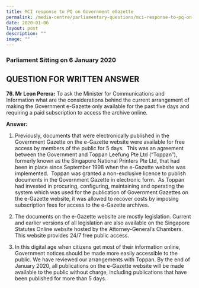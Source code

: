 ```yaml
---
title: MCI response to PQ on Government eGazette
permalink: /media-centre/parliamentary-questions/mci-response-to-pq-on-government-e-gazette/
date: 2020-01-06
layout: post
description: ""
image: ""
---
```

### Parliament Sitting on 6 January 2020

QUESTION FOR WRITTEN ANSWER
---------------------------

**76. Mr Leon Perera:** To ask the Minister for Communications and Information what are the considerations behind the current arrangement of making the Government e-Gazette only available for the past five days and requiring a paid subscription to access the archive online.   
  
**Answer:**  
  
1. Previously, documents that were electronically published in the Government Gazette on the e-Gazette website were available for free access by members of the public for 5 days.  This was an agreement between the Government and Toppan Leefung Pte Ltd (“Toppan”), formerly known as the Singapore National Printers Pte Ltd, that had been in place since September 1998 when the e-Gazette website was implemented.  Toppan was granted a non-exclusive licence to publish documents in the Government Gazette in electronic form.  As Toppan had invested in procuring, configuring, maintaining and operating the system which was used for the publication of Government Gazettes on the e-Gazette website, it was allowed to recover costs by imposing subscription fees for access to the e-Gazette archives.  
  
2. The documents on the e-Gazette website are mostly legislation. Current and earlier versions of all legislation are also available on the Singapore Statutes Online website hosted by the Attorney-General’s Chambers.  This website provides 24/7 free public access.     
  
3. In this digital age when citizens get most of their information online, Government notices should be made more easily accessible to the public. We have reviewed our arrangements with Toppan. By the end of January 2020, all publications on the e-Gazette website will be made available to the public without charge, including publications that have been published for more than 5 days.
